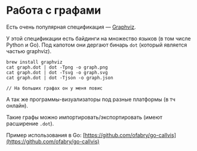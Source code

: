# Работа с графами

Есть очень популярная спецификация — [Graphviz](https://graphviz.org/resources/).

У этой спецификации есть байдинги на множество языков (в том числе Python и Go). Под капотом они дергают бинарь `dot` (который является частью graphviz).

```
brew install graphviz
cat graph.dot | dot -Tpng -o graph.png
cat graph.dot | dot -Tsvg -o graph.svg
cat graph.dot | dot -Tjson -o graph.json

// На больших графах он у меня повис
```

А так же программы-визуализаторы под разные платформы (в тч онлайн).

Такие графы можно импортировать/экспортировать (имеют расширение `.dot`).

Пример использования в Go: [https://github.com/ofabry/go-callvis](https://github.com/ofabry/go-callvis)
